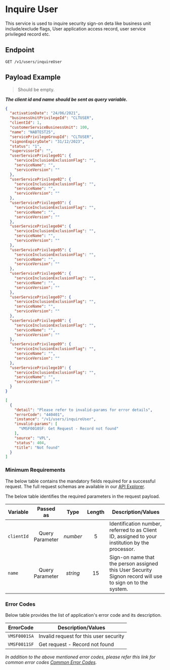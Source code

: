 # Inquire User

This service is used to inquire security sign-on deta like business unit include/exclude flags, User application access record, user service privileged record etc.

## Endpoint

`GET /v1/users/inquireUser`

## Payload Example

<!--
type: tab
titles: Request, Response, Error
-->

>Should be empty.  
>
***The client id and name should be sent as query variable.***

<!--
type: tab
-->

```json
{
  "activationDate": "24/06/2021",
  "businessUnitPrivilegeId": "CLTUSER",
  "clientId": 1,
  "customerServiceBusinessUnit": 100,
  "name": "NABTEST25",
  "servicePrivilegeGroupId": "CLTUSER",
  "signonExpiryDate": "31/12/2023",
  "status": "1",
  "supervisorId": "",
  "userServicePrivilege01": {
    "serviceInclusionExclusionFlag": "",
    "serviceName": "",
    "serviceVersion": ""
  },
  "userServicePrivilege02": {
    "serviceInclusionExclusionFlag": "",
    "serviceName": "",
    "serviceVersion": ""
  },
  "userServicePrivilege03": {
    "serviceInclusionExclusionFlag": "",
    "serviceName": "",
    "serviceVersion": ""
  },
  "userServicePrivilege04": {
    "serviceInclusionExclusionFlag": "",
    "serviceName": "",
    "serviceVersion": ""
  },
  "userServicePrivilege05": {
    "serviceInclusionExclusionFlag": "",
    "serviceName": "",
    "serviceVersion": ""
  },
  "userServicePrivilege06": {
    "serviceInclusionExclusionFlag": "",
    "serviceName": "",
    "serviceVersion": ""
  },
  "userServicePrivilege07": {
    "serviceInclusionExclusionFlag": "",
    "serviceName": "",
    "serviceVersion": ""
  },
  "userServicePrivilege08": {
    "serviceInclusionExclusionFlag": "",
    "serviceName": "",
    "serviceVersion": ""
  },
  "userServicePrivilege09": {
    "serviceInclusionExclusionFlag": "",
    "serviceName": "",
    "serviceVersion": ""
  },
  "userServicePrivilege10": {
    "serviceInclusionExclusionFlag": "",
    "serviceName": "",
    "serviceVersion": ""
  }
}
```

<!--
type: tab
-->

```json
[
  {
    "detail": "Please refer to invalid-params for error details",
    "errorCode": "440401",
    "instance": "/v1/users/inquireUser",
    "invalid-params": [
      "VMSF0010SF: Get Request - Record not found"
    ],
    "source": "VPL",
    "status": 404,
    "title": "Not found"
  }
]
```

<!-- type: tab-end -->

### Minimum Requirements

The below table contains the mandatory fields required for a successful request. The full request schemas are available in our [API Explorer](../api/?type=get&path=/v1/users/inquireUser).

The below table identifies the required parameters in the request payload.

| Variable | Passed as | Type | Length | Description/Values |
| -------- | :-------: | :--: | :------------: | ------------------ |
| `clientId` | Query Parameter | *number* | 5 | Identification number, referred to as Client ID, assigned to your institution by the processor. | 
| `name` | Query Parameter | *string* | 15 | Sign-on name that the person assigned this User Security Signon record will use to sign on to the system. | 

### Error Codes

Below table provides the list of application's error code and its description.

| ErrorCode |  Description/Values |
| --------  | ------------------ |
| `VMSF0001SA` | Invalid request for this user security | 
| `VMSF0011SF` | Get request - Record not found | 

*In addition to the above mentioned error codes, please refer this link for common error codes [Common Error Codes](?path=docs/Common_Error_Code.md).*
